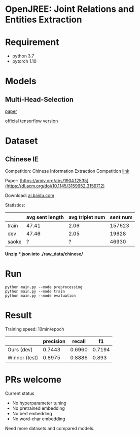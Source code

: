 # OpenJREE: Joint Relations and Entities Extraction

# Requirement

* python 3.7
* pytorch 1.10

# Models

## Multi-Head-Selection

[paper](https://arxiv.org/abs/1804.07847)

[official tensorflow version](https://github.com/bekou/multihead_joint_entity_relation_extraction)

# Dataset

## Chinese IE
Competition: Chinese Information Extraction Competition [link](http://lic2019.ccf.org.cn/kg)

Paper: [https://arxiv.org/abs/1904.12535](https://dl.acm.org/doi/10.1145/3159652.3159712)

Download: [ai.baidu.com](https://ai.baidu.com/broad/download?dataset=saoke)

Statistics:

|  | avg sent length | avg triplet num | sent num |
| ------ | ------ | ------ | ------ |
| train | 47.41 | 2.06 | 157623 |
| dev   | 47.46 | 2.05 | 19628  |
| saoke | ?     | ?    | 46930  |

**Unzip \*.json into ./raw_data/chinese/**

# Run
```shell
python main.py --mode preprocessing
python main.py --mode train
python main.py --mode evaluation

```
# Result

Training speed: 10min/epoch

|  | precision | recall | f1 |
| ------ | ------ | ------ | ------ |
|Ours (dev) | 0.7443 | 0.6960 | 0.7194 |
| Winner (test) | 0.8975 |0.8886 | 0.893 |


# PRs welcome

Current status
* No hyperparameter tuning
* No pretrained embedding
* No bert embedding
* No word-char embedding

Need more datasets and compared models.
